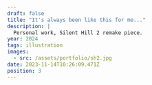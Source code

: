 ```yaml
---
draft: false
title: "It's always been like this for me..."
description: |
  Personal work, Silent Hill 2 remake piece.
year: 2024
tags: illustration
images:
  - src: /assets/portfolio/sh2.jpg
date: 2023-11-14T10:26:09.471Z
position: 3
---
```

